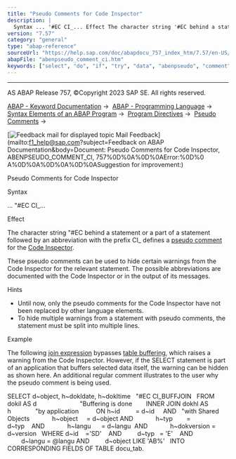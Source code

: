 ```yaml
---
title: "Pseudo Comments for Code Inspector"
description: |
  Syntax ... '#EC CI_... Effect The character string '#EC behind a statement or a part of a statement followed by an abbreviation with the prefix CI_ defines a pseudo comment(https://help.sap.com/doc/abapdocu_757_index_htm/7.57/en-US/abenpseudo_comment_glosry.htm 'Glossary Entry') for the Code In
version: "7.57"
category: "general"
type: "abap-reference"
sourceUrl: "https://help.sap.com/doc/abapdocu_757_index_htm/7.57/en-US/abenpseudo_comment_ci.htm"
abapFile: "abenpseudo_comment_ci.htm"
keywords: ["select", "do", "if", "try", "data", "abenpseudo", "comment"]
---
```


* * *

AS ABAP Release 757, ©Copyright 2023 SAP SE. All rights reserved.

[ABAP - Keyword Documentation](https://help.sap.com/doc/abapdocu_757_index_htm/7.57/en-US/abenabap.htm) →  [ABAP - Programming Language](https://help.sap.com/doc/abapdocu_757_index_htm/7.57/en-US/abenabap_reference.htm) →  [Syntax Elements of an ABAP Program](https://help.sap.com/doc/abapdocu_757_index_htm/7.57/en-US/abenabap_syntax.htm) →  [Program Directives](https://help.sap.com/doc/abapdocu_757_index_htm/7.57/en-US/abenprogram_directives.htm) →  [Pseudo Comments](https://help.sap.com/doc/abapdocu_757_index_htm/7.57/en-US/abenpseudo_comment.htm) → 

 [![](Mail.gif?object=Mail.gif&sap-language=EN "Feedback mail for displayed topic") Mail Feedback](mailto:f1_help@sap.com?subject=Feedback on ABAP Documentation&body=Document: Pseudo Comments for Code Inspector, ABENPSEUDO_COMMENT_CI, 757%0D%0A%0D%0AError:%0D%0
A%0D%0A%0D%0A%0D%0ASuggestion for improvement:)

Pseudo Comments for Code Inspector

Syntax

... "#EC CI\_...

Effect

The character string "#EC behind a statement or a part of a statement followed by an abbreviation with the prefix CI\_ defines a [pseudo comment](https://help.sap.com/doc/abapdocu_757_index_htm/7.57/en-US/abenpseudo_comment_glosry.htm "Glossary Entry") for the [Code Inspector](https://help.sap.com/doc/abapdocu_757_index_htm/7.57/en-US/abencode_inspector_glosry.htm "Glossary Entry").

These pseudo comments can be used to hide certain warnings from the Code Inspector for the relevant statement. The possible abbreviations are documented with the Code Inspector or in the output of its messages.

Hints

-   Until now, only the pseudo comments for the Code Inspector have not been replaced by other language elements.
-   To hide multiple warnings from a statement with pseudo comments, the statement must be split into multiple lines.

Example

The following [join expression](https://help.sap.com/doc/abapdocu_757_index_htm/7.57/en-US/abenjoin_expression_glosry.htm "Glossary Entry") bypasses [table buffering](https://help.sap.com/doc/abapdocu_757_index_htm/7.57/en-US/abentable_buffering_glosry.htm "Glossary Entry"), which raises a warning from the Code Inspector. However, if the SELECT statement is part of an application that buffers selected data itself, the warning can be hidden as shown here. An additional regular comment illustrates to the user why the pseudo comment is being used.

SELECT d~object, h~dokldate, h~dokltime   "#EC CI\_BUFFJOIN
  FROM dokil AS d                         "Buffering is done
       INNER JOIN dokhl AS h              "by application
         ON h~id         = d~id     AND   "with Shared Objects
            h~object     = d~object AND
            h~typ        = d~typ    AND
            h~langu      = d~langu  AND
            h~dokversion = d~version
  WHERE d~id    ='SD'    AND
        d~typ   = 'E'    AND
        d~langu = @langu AND
        d~object LIKE 'AB%'
  INTO CORRESPONDING FIELDS OF TABLE docu\_tab.
